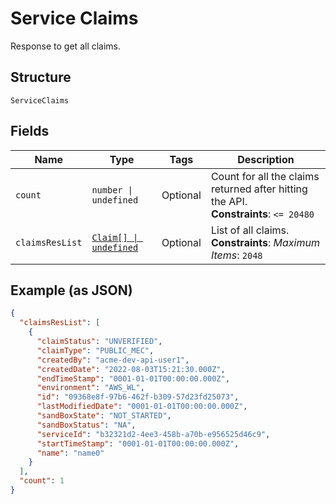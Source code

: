 
# Service Claims

Response to get all claims.

## Structure

`ServiceClaims`

## Fields

| Name | Type | Tags | Description |
|  --- | --- | --- | --- |
| `count` | `number \| undefined` | Optional | Count for all the claims returned after hitting the API.<br>**Constraints**: `<= 20480` |
| `claimsResList` | [`Claim[] \| undefined`](../../doc/models/claim.md) | Optional | List of all claims.<br>**Constraints**: *Maximum Items*: `2048` |

## Example (as JSON)

```json
{
  "claimsResList": [
    {
      "claimStatus": "UNVERIFIED",
      "claimType": "PUBLIC_MEC",
      "createdBy": "acme-dev-api-user1",
      "createdDate": "2022-08-03T15:21:30.000Z",
      "endTimeStamp": "0001-01-01T00:00:00.000Z",
      "environment": "AWS_WL",
      "id": "09368e8f-97b6-462f-b309-57d23fd25073",
      "lastModifiedDate": "0001-01-01T00:00:00.000Z",
      "sandBoxState": "NOT_STARTED",
      "sandBoxStatus": "NA",
      "serviceId": "b32321d2-4ee3-458b-a70b-e956525d46c9",
      "startTimeStamp": "0001-01-01T00:00:00.000Z",
      "name": "name0"
    }
  ],
  "count": 1
}
```

